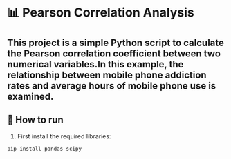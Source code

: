 # 📊 Pearson Correlation Analysis

This project is a simple Python script to calculate the **Pearson correlation coefficient** between two numerical variables.In this example, the relationship between mobile phone addiction rates and average hours of mobile phone use is examined.
---

## 🧩  How to run

1. First install the required libraries:

```bash
pip install pandas scipy
